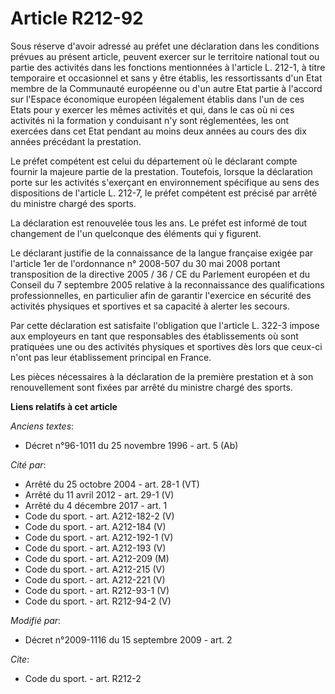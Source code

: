 # Article R212-92

Sous réserve d'avoir adressé au préfet une déclaration dans les conditions prévues au présent article, peuvent exercer sur le
territoire national tout ou partie des activités dans les fonctions mentionnées à l'article L. 212-1, à titre temporaire et
occasionnel et sans y être établis, les ressortissants d'un Etat membre de la Communauté européenne ou d'un autre Etat partie
à l'accord sur l'Espace économique européen légalement établis dans l'un de ces Etats pour y exercer les mêmes activités et
qui, dans le cas où ni ces activités ni la formation y conduisant n'y sont réglementées, les ont exercées dans cet Etat
pendant au moins deux années au cours des dix années précédant la prestation. 

Le préfet compétent est celui du département où le déclarant compte fournir la majeure partie de la prestation. Toutefois,
lorsque la déclaration porte sur les activités s'exerçant en environnement spécifique au sens des dispositions de l'article
L. 212-7, le préfet compétent est précisé par arrêté du ministre chargé des sports. 

La déclaration est renouvelée tous les ans. Le préfet est informé de tout changement de l'un quelconque des éléments qui y
figurent. 

Le déclarant justifie de la connaissance de la langue française exigée par l'article 1er de l'ordonnance n° 2008-507 du 30
mai 2008 portant transposition de la directive 2005 / 36 / CE du Parlement européen et du Conseil du 7 septembre 2005
relative à la reconnaissance des qualifications professionnelles, en particulier afin de garantir l'exercice en sécurité des
activités physiques et sportives et sa capacité à alerter les secours. 

Par cette déclaration est satisfaite l'obligation que l'article L. 322-3 impose aux employeurs en tant que responsables des
établissements où sont pratiquées une ou des activités physiques et sportives dès lors que ceux-ci n'ont pas leur
établissement principal en France. 

Les pièces nécessaires à la déclaration de la première prestation et à son renouvellement sont fixées par arrêté du ministre
chargé des sports.

**Liens relatifs à cet article**

_Anciens textes_:

  - Décret n°96-1011 du 25 novembre 1996 - art. 5 (Ab)

_Cité par_:

  - Arrêté du 25 octobre 2004 - art. 28-1 (VT)
  - Arrêté du 11 avril 2012 - art. 29-1 (V)
  - Arrêté du 4 décembre 2017 - art. 1
  - Code du sport. - art. A212-182-2 (V)
  - Code du sport. - art. A212-184 (V)
  - Code du sport. - art. A212-192-1 (V)
  - Code du sport. - art. A212-193 (V)
  - Code du sport. - art. A212-209 (M)
  - Code du sport. - art. A212-215 (V)
  - Code du sport. - art. A212-221 (V)
  - Code du sport. - art. R212-93-1 (V)
  - Code du sport. - art. R212-94-2 (V)

_Modifié par_:

  - Décret n°2009-1116 du 15 septembre 2009 - art. 2

_Cite_:

  - Code du sport. - art. R212-2
